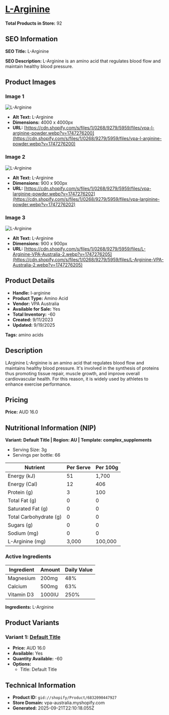 # [L-Arginine](https://vpa-australia.myshopify.com/products/l-arginine)

**Total Products in Store:** 92

## SEO Information

**SEO Title:** L-Arginine

**SEO Description:** L-Arginine is an amino acid that regulates blood flow and maintain healthy blood pressure.

## Product Images

### Image 1
![L-Arginine](https://cdn.shopify.com/s/files/1/0268/9279/5959/files/vpa-l-arginine-powder.webp?v=1747276200)

- **Alt Text:** L-Arginine
- **Dimensions:** 4000 x 4000px
- **URL:** [https://cdn.shopify.com/s/files/1/0268/9279/5959/files/vpa-l-arginine-powder.webp?v=1747276200](https://cdn.shopify.com/s/files/1/0268/9279/5959/files/vpa-l-arginine-powder.webp?v=1747276200)

### Image 2
![L-Arginine](https://cdn.shopify.com/s/files/1/0268/9279/5959/files/vpa-larginine-powder.webp?v=1747276202)

- **Alt Text:** L-Arginine
- **Dimensions:** 900 x 900px
- **URL:** [https://cdn.shopify.com/s/files/1/0268/9279/5959/files/vpa-larginine-powder.webp?v=1747276202](https://cdn.shopify.com/s/files/1/0268/9279/5959/files/vpa-larginine-powder.webp?v=1747276202)

### Image 3
![L-Arginine](https://cdn.shopify.com/s/files/1/0268/9279/5959/files/L-Arginine-VPA-Australia-2.webp?v=1747276205)

- **Alt Text:** L-Arginine
- **Dimensions:** 900 x 900px
- **URL:** [https://cdn.shopify.com/s/files/1/0268/9279/5959/files/L-Arginine-VPA-Australia-2.webp?v=1747276205](https://cdn.shopify.com/s/files/1/0268/9279/5959/files/L-Arginine-VPA-Australia-2.webp?v=1747276205)

## Product Details

- **Handle:** l-arginine
- **Product Type:** Amino Acid
- **Vendor:** VPA Australia
- **Available for Sale:** Yes
- **Total Inventory:** -60
- **Created:** 9/11/2023
- **Updated:** 9/19/2025

**Tags:** amino acids

## Description

LArginine L-Arginine is an amino acid that regulates blood flow and maintains healthy blood pressure. It's involved in the synthesis of proteins thus promoting tissue repair, muscle growth, and improve overall cardiovascular health. For this reason, it is widely used by athletes to enhance exercise performance.

## Pricing

**Price:** AUD 16.0

## Nutritional Information (NIP)

**Variant: Default Title | Region: AU | Template: complex_supplements**

- Serving Size: 3g
- Servings per bottle: 66

| Nutrient | Per Serve | Per 100g |
|----------|-----------|----------|
| Energy (kJ) | 51 | 1,700 |
| Energy (Cal) | 12 | 406 |
| Protein (g) | 3 | 100 |
| Total Fat (g) | 0 | 0 |
| Saturated Fat (g) | 0 | 0 |
| Total Carbohydrate (g) | 0 | 0 |
| Sugars (g) | 0 | 0 |
| Sodium (mg) | 0 | 0 |
| L-Arginine (mg) | 3,000 | 100,000 |

### Active Ingredients

| Ingredient | Amount | Daily Value |
|------------|--------|-------------|
| Magnesium | 200mg | 48% |
| Calcium | 500mg | 63% |
| Vitamin D3 | 1000IU | 250% |

**Ingredients:** L-Arginine

## Product Variants

### Variant 1: [Default Title](https://vpa-australia.myshopify.com/products/l-arginine)

- **Price:** AUD 16.0
- **Available:** Yes
- **Quantity Available:** -60
- **Options:**
  - Title: Default Title

## Technical Information

- **Product ID:** `gid://shopify/Product/6832090447927`
- **Store Domain:** vpa-australia.myshopify.com
- **Generated:** 2025-09-21T22:10:18.055Z

